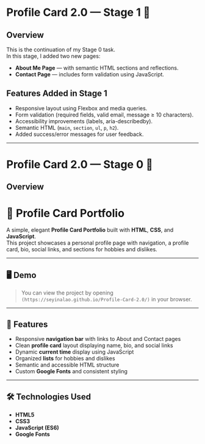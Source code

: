 # Profile Card 2.0 — Stage 1 🚀

## Overview
This is the continuation of my Stage 0 task.  
In this stage, I added two new pages:
- **About Me Page** — with semantic HTML sections and reflections.  
- **Contact Page** — includes form validation using JavaScript.

## Features Added in Stage 1
- Responsive layout using Flexbox and media queries.
- Form validation (required fields, valid email, message ≥ 10 characters).
- Accessibility improvements (labels, aria-describedby).
- Semantic HTML (`main`, `section`, `ul`, `p`, `h2`).
- Added success/error messages for user feedback.

---

# Profile Card 2.0 — Stage 0 🧱

## Overview
# 🌟 Profile Card Portfolio

A simple, elegant **Profile Card Portfolio** built with **HTML**, **CSS**, and **JavaScript**.  
This project showcases a personal profile page with navigation, a profile card, bio, social links, and sections for hobbies and dislikes.

---

## 🖥️ Demo
> You can view the project by opening `(https://seyinalao.github.io/Profile-Card-2.0/)` in your browser.

---

## 🧩 Features
- Responsive **navigation bar** with links to About and Contact pages  
- Clean **profile card** layout displaying name, bio, and social links  
- Dynamic **current time** display using JavaScript  
- Organized **lists** for hobbies and dislikes  
- Semantic and accessible HTML structure  
- Custom **Google Fonts** and consistent styling

---

## 🛠️ Technologies Used
- **HTML5**
- **CSS3**
- **JavaScript (ES6)**
- **Google Fonts**


